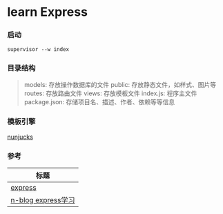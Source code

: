 # learn Express

### 启动
```shell
supervisor --w index
```


### 目录结构
>models: 存放操作数据库的文件
public: 存放静态文件，如样式、图片等
routes: 存放路由文件
views: 存放模板文件
index.js: 程序主文件
package.json: 存储项目名、描述、作者、依赖等等信息

### 模板引擎

[nunjucks](https://mozilla.github.io/nunjucks/api.html)

### 参考

| 标题 |
| ---- |
|[express](http://expressjs.com/en/guide/routing.html)
|[n-blog express学习](https://github.com/nswbmw/N-blog/blob/master/book/4.2%20%E5%87%86%E5%A4%87%E5%B7%A5%E4%BD%9C.md)